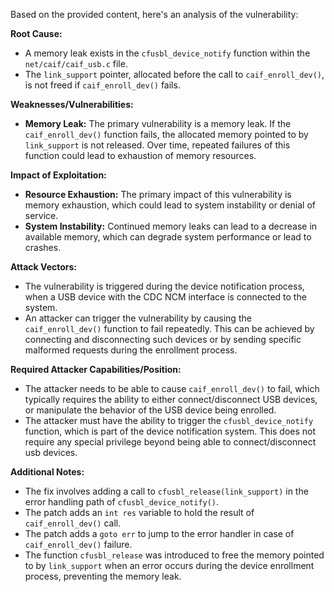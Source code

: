 Based on the provided content, here's an analysis of the vulnerability:

**Root Cause:**
- A memory leak exists in the `cfusbl_device_notify` function within the `net/caif/caif_usb.c` file.
- The `link_support` pointer, allocated before the call to `caif_enroll_dev()`, is not freed if `caif_enroll_dev()` fails.

**Weaknesses/Vulnerabilities:**
- **Memory Leak:** The primary vulnerability is a memory leak. If the `caif_enroll_dev()` function fails, the allocated memory pointed to by `link_support` is not released. Over time, repeated failures of this function could lead to exhaustion of memory resources.

**Impact of Exploitation:**
- **Resource Exhaustion:** The primary impact of this vulnerability is memory exhaustion, which could lead to system instability or denial of service.
- **System Instability:** Continued memory leaks can lead to a decrease in available memory, which can degrade system performance or lead to crashes.

**Attack Vectors:**
- The vulnerability is triggered during the device notification process, when a USB device with the CDC NCM interface is connected to the system.
- An attacker can trigger the vulnerability by causing the `caif_enroll_dev()` function to fail repeatedly. This can be achieved by connecting and disconnecting such devices or by sending specific malformed requests during the enrollment process.

**Required Attacker Capabilities/Position:**
- The attacker needs to be able to cause `caif_enroll_dev()` to fail, which typically requires the ability to either connect/disconnect USB devices, or manipulate the behavior of the USB device being enrolled.
- The attacker must have the ability to trigger the `cfusbl_device_notify` function, which is part of the device notification system. This does not require any special privilege beyond being able to connect/disconnect usb devices.

**Additional Notes:**
- The fix involves adding a call to `cfusbl_release(link_support)` in the error handling path of `cfusbl_device_notify()`.
- The patch adds an `int res` variable to hold the result of `caif_enroll_dev()` call.
- The patch adds a `goto err` to jump to the error handler in case of `caif_enroll_dev()` failure.
- The function `cfusbl_release` was introduced to free the memory pointed to by `link_support` when an error occurs during the device enrollment process, preventing the memory leak.